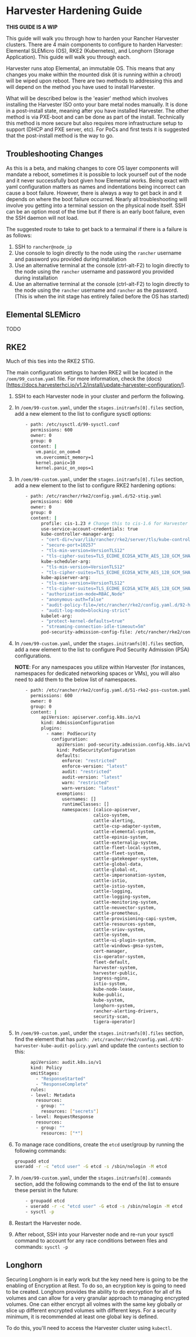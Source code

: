 # Harvester Hardening Guide

**THIS GUIDE IS A WIP**

This guide will walk you through how to harden your Rancher Harvester clusters. There are 4 main components to configure to harden Harvester: Elemental SLEMicro (OS), RKE2 (Kubernetes), and Longhorn (Storage Application). This guide will walk you through each.

Harvester runs atop Elemental, an immutable OS. This means that any changes you make within the mounted disk (it is running within a chroot) will be wiped upon reboot. There are two methods to addressing this and will depend on the method you have used to install Harvester.

What will be described below is the 'easier' method which involves installing the Harvester ISO onto your bare metal nodes manually. It is done in a post-install state, meaning after you have installed Harvester. The other method is via PXE-boot and can be done as part of the install. Technically this method is more secure but also requires more infrastructure setup to support (DHCP and PXE server, etc). For PoCs and first tests it is suggested that the post-install method is the way to go.

## Troubleshooting Changes

As this is a beta, and making changes to core OS layer components will mandate a reboot, sometimes it is possible to lock yourself out of the node and it never successfully boot given how Elemental works. Being exact with yaml configuration matters as names and indentations being incorrect can cause a boot failure. However, there is always a way to get back in and it depends on where the boot failure occurred. Nearly all troubleshooting will involve you getting into a terminal session on the physical node itself. SSH can be an option most of the time but if there is an early boot failure, even the SSH daemon will not load.

The suggested route to take to get back to a termainal if there is a failure is as follows:
1) SSH to `rancher@node_ip`
2) Use console to login directly to the node using the `rancher` username and password you provided during installation
3) Use an alternative terminal at the console (ctrl-alt-F2) to login directly to the node using the `rancher` username and password you provided during installation
4) Use an alternative terminal at the console (ctrl-alt-F2) to login directly to the node using the `rancher` username and `rancher` as the password. (This is when the init stage has entirely failed before the OS has started)

## Elemental SLEMicro

TODO

## RKE2

Much of this ties into the RKE2 STIG.

The main configuration settings to harden RKE2 will be located in the `/oem/99_custom.yaml` file. For more information, check the (docs)[https://docs.harvesterhci.io/v1.2/install/update-harvester-configuration/].

1. SSH to each Harvester node in your cluster and perform the following.

2. In `/oem/99-custom.yaml`, under the `stages.initramfs[0].files` section, add a new element to the list to configure sysctl options:
    
    ```bash
        - path: /etc/sysctl.d/99-sysctl.conf
          permissions: 600
          owner: 0
          group: 0
          content: |
            vm.panic_on_oom=0
            vm.overcommit_memory=1
            kernel.panic=10
            kernel.panic_on_oops=1
    ```

3. In `/oem/99-custom.yaml`, under the `stages.initramfs[0].files` section, add a new element to the list to configure RKE2 hardening options:
    
    ```bash
        - path: /etc/rancher/rke2/config.yaml.d/52-stig.yaml
          permissions: 600
          owner: 0
          group: 0
          content: |
              profile: cis-1.23 # Change this to cis-1.6 for Harvester 1.1.x or lower.
              use-service-account-credentials: true
              kube-controller-manager-arg:
              - "cert-dir=/var/lib/rancher/rke2/server/tls/kube-controller-manager"
              - "secure-port=10257"
              - "tls-min-version=VersionTLS12"
              - "tls-cipher-suites=TLS_ECDHE_ECDSA_WITH_AES_128_GCM_SHA256,TLS_ECDHE_RSA_WITH_AES_128_GCM_SHA256,TLS_ECDHE_ECDSA_WITH_CHACHA20_POLY1305,TLS_ECDHE_RSA_WITH_AES_256_GCM_SHA384,TLS_ECDHE_RSA_WITH_CHACHA20_POLY1305,TLS_ECDHE_ECDSA_WITH_AES_256_GCM_SHA384"
              kube-scheduler-arg:
              - "tls-min-version=VersionTLS12"
              - "tls-cipher-suites=TLS_ECDHE_ECDSA_WITH_AES_128_GCM_SHA256,TLS_ECDHE_RSA_WITH_AES_128_GCM_SHA256,TLS_ECDHE_ECDSA_WITH_CHACHA20_POLY1305,TLS_ECDHE_RSA_WITH_AES_256_GCM_SHA384,TLS_ECDHE_RSA_WITH_CHACHA20_POLY1305,TLS_ECDHE_ECDSA_WITH_AES_256_GCM_SHA384"
              kube-apiserver-arg:
              - "tls-min-version=VersionTLS12"
              - "tls-cipher-suites=TLS_ECDHE_ECDSA_WITH_AES_128_GCM_SHA256,TLS_ECDHE_RSA_WITH_AES_128_GCM_SHA256,TLS_ECDHE_ECDSA_WITH_CHACHA20_POLY1305,TLS_ECDHE_RSA_WITH_AES_256_GCM_SHA384,TLS_ECDHE_RSA_WITH_CHACHA20_POLY1305,TLS_ECDHE_ECDSA_WITH_AES_256_GCM_SHA384"
              - "authorization-mode=RBAC,Node"
              - "anonymous-auth=false"
              - "audit-policy-file=/etc/rancher/rke2/config.yaml.d/92-harvester-kube-audit-policy.yaml"
              - "audit-log-mode=blocking-strict"
              kubelet-arg:
              - "protect-kernel-defaults=true"
              - "streaming-connection-idle-timeout=5m"
              pod-security-admission-config-file: /etc/rancher/rke2/config.yaml.d/51-rke2-pss-custom.yaml
    ```

4. In `/oem/99-custom.yaml`, under the `stages.initramfs[0].files` section, add a new element to the list to configure Pod Security Admission (PSA) configurations.
    
    **NOTE**: For any namespaces you utilize within Harvester (for instances, namespaces for dedicated networking spaces or VMs), you will also need to add them to the below list of namespaces.
    
    ```bash
        - path: /etc/rancher/rke2/config.yaml.d/51-rke2-pss-custom.yaml
          permissions: 600
          owner: 0
          group: 0
          content: |
              apiVersion: apiserver.config.k8s.io/v1
              kind: AdmissionConfiguration
              plugins:
                - name: PodSecurity
                  configuration:
                    apiVersion: pod-security.admission.config.k8s.io/v1
                    kind: PodSecurityConfiguration
                    defaults:
                      enforce: "restricted"
                      enforce-version: "latest"
                      audit: "restricted"
                      audit-version: "latest"
                      warn: "restricted"
                      warn-version: "latest"
                    exemptions:
                      usernames: []
                      runtimeClasses: []
                      namespaces: [calico-apiserver,
                                  calico-system,
                                  cattle-alerting,
                                  cattle-csp-adapter-system,
                                  cattle-elemental-system,
                                  cattle-epinio-system,
                                  cattle-externalip-system,
                                  cattle-fleet-local-system,
                                  cattle-fleet-system,
                                  cattle-gatekeeper-system,
                                  cattle-global-data,
                                  cattle-global-nt,
                                  cattle-impersonation-system,
                                  cattle-istio,
                                  cattle-istio-system,
                                  cattle-logging,
                                  cattle-logging-system,
                                  cattle-monitoring-system,
                                  cattle-neuvector-system,
                                  cattle-prometheus,
                                  cattle-provisioning-capi-system,
                                  cattle-resources-system,
                                  cattle-sriov-system,
                                  cattle-system,
                                  cattle-ui-plugin-system,
                                  cattle-windows-gmsa-system,
                                  cert-manager,
                                  cis-operator-system,
                                  fleet-default,
                                  harvester-system,
                                  harvester-public,
                                  ingress-nginx,
                                  istio-system,
                                  kube-node-lease,
                                  kube-public,
                                  kube-system,
                                  longhorn-system,
                                  rancher-alerting-drivers,
                                  security-scan,
                                  tigera-operator]
    ```

5. In `/oem/99-custom.yaml`, under the `stages.initramfs[0].files` section, find the element that has `path: /etc/rancher/rke2/config.yaml.d/92-harvester-kube-audit-policy.yaml` and update the `contents` section to this:
    
    ```bash
          apiVersion: audit.k8s.io/v1
          kind: Policy
          omitStages:
            - "ResponseStarted"
            - "ResponseComplete"
          rules:
          - level: Metadata
            resources:
            - group: ""
              resources: ["secrets"]
          - level: RequestResponse
            resources:
            - group: ""
              resources: ["*"]
    ```

5. To manage race conditions, create the `etcd` user/group by running the following commands:

   ```bash
   groupadd etcd
   useradd -r -c "etcd user" -G etcd -s /sbin/nologin -M etcd
   ```

7. In `/oem/99-custom.yaml`, under the `stages.initramfs[0].commands` section, add the following commands to the end of the list to ensure these persist in the future:
    
    ```bash
        - groupadd etcd
        - useradd -r -c "etcd user" -G etcd -s /sbin/nologin -M etcd
        - sysctl -p
    ```

8. Restart the Harvester node.

9. After reboot, SSH into your Harvester node and re-run your sysctl command to account for any race conditions between files and commands: `sysctl -p`

## Longhorn

Securing Longhorn is in early work but the key need here is going to be the enabling of Encryption at Rest. To do so, an ecryption key is going to need to be created. Longhorn provides the ability to do encryption for all of its volumes and can allow for a very granular approach to managing encrypted volumes. One can either encrypt all volmes with the same key globally or slice up different encrypted volumes with different keys. For a security minimum, it is recommended at least one global key is defined. 

To do this, you'll need to access the Harvester cluster using `kubectl`. 